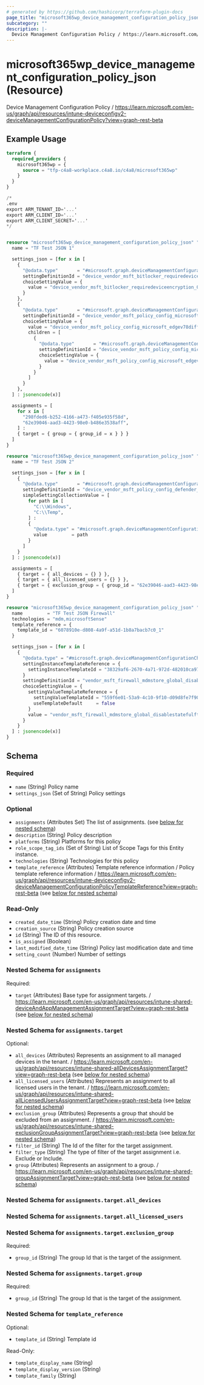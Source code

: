 ```yaml
---
# generated by https://github.com/hashicorp/terraform-plugin-docs
page_title: "microsoft365wp_device_management_configuration_policy_json Resource - microsoft365wp"
subcategory: ""
description: |-
  Device Management Configuration Policy / https://learn.microsoft.com/en-us/graph/api/resources/intune-deviceconfigv2-deviceManagementConfigurationPolicy?view=graph-rest-beta
---
```


# microsoft365wp_device_management_configuration_policy_json (Resource)

Device Management Configuration Policy / https://learn.microsoft.com/en-us/graph/api/resources/intune-deviceconfigv2-deviceManagementConfigurationPolicy?view=graph-rest-beta

## Example Usage

```terraform
terraform {
  required_providers {
    microsoft365wp = {
      source = "tfp-c4a8-workplace.c4a8.io/c4a8/microsoft365wp"
    }
  }
}

/*
.env
export ARM_TENANT_ID='...'
export ARM_CLIENT_ID='...'
export ARM_CLIENT_SECRET='...'
*/


resource "microsoft365wp_device_management_configuration_policy_json" "test1" {
  name = "TF Test JSON 1"

  settings_json = [for x in [
    {
      "@odata.type"       = "#microsoft.graph.deviceManagementConfigurationChoiceSettingInstance",
      settingDefinitionId = "device_vendor_msft_bitlocker_requiredeviceencryption",
      choiceSettingValue = {
        value = "device_vendor_msft_bitlocker_requiredeviceencryption_0",
      }
    },
    {
      "@odata.type"       = "#microsoft.graph.deviceManagementConfigurationChoiceSettingInstance"
      settingDefinitionId = "device_vendor_msft_policy_config_microsoft_edgev78diff~policy~microsoft_edge_adssettingforintrusiveadssites"
      choiceSettingValue = {
        value = "device_vendor_msft_policy_config_microsoft_edgev78diff~policy~microsoft_edge_adssettingforintrusiveadssites_1"
        children = [
          {
            "@odata.type"       = "#microsoft.graph.deviceManagementConfigurationChoiceSettingInstance"
            settingDefinitionId = "device_vendor_msft_policy_config_microsoft_edgev78diff~policy~microsoft_edge_adssettingforintrusiveadssites_adssettingforintrusiveadssites"
            choiceSettingValue = {
              value = "device_vendor_msft_policy_config_microsoft_edgev78diff~policy~microsoft_edge_adssettingforintrusiveadssites_adssettingforintrusiveadssites_2"
            }
          }
        ]
      }
    },
  ] : jsonencode(x)]

  assignments = [
    for x in [
      "298fded6-b252-4166-a473-f405e935f58d",
      "62e39046-aad3-4423-98e0-b486e3538aff",
    ] :
    { target = { group = { group_id = x } } }
  ]
}

resource "microsoft365wp_device_management_configuration_policy_json" "test2" {
  name = "TF Test JSON 2"

  settings_json = [for x in [
    {
      "@odata.type"       = "#microsoft.graph.deviceManagementConfigurationSimpleSettingCollectionInstance"
      settingDefinitionId = "device_vendor_msft_policy_config_defender_excludedpaths"
      simpleSettingCollectionValue = [
        for path in [
          "C:\\Windows",
          "C:\\Temp",
        ] :
        {
          "@odata.type" = "#microsoft.graph.deviceManagementConfigurationStringSettingValue"
          value         = path
        }
      ]
    }
  ] : jsonencode(x)]

  assignments = [
    { target = { all_devices = {} } },
    { target = { all_licensed_users = {} } },
    { target = { exclusion_group = { group_id = "62e39046-aad3-4423-98e0-b486e3538aff" } } },
  ]
}

resource "microsoft365wp_device_management_configuration_policy_json" "test_firewall" {
  name         = "TF Test JSON Firewall"
  technologies = "mdm,microsoftSense"
  template_reference = {
    template_id = "6078910e-d808-4a9f-a51d-1b8a7bacb7c0_1"
  }

  settings_json = [for x in [
    {
      "@odata.type" = "#microsoft.graph.deviceManagementConfigurationChoiceSettingInstance"
      settingInstanceTemplateReference = {
        settingInstanceTemplateId = "38329af6-2670-4a71-972d-482010ca97fc"
      }
      settingDefinitionId = "vendor_msft_firewall_mdmstore_global_disablestatefulftp"
      choiceSettingValue = {
        settingValueTemplateReference = {
          settingValueTemplateId = "559f6e01-53a9-4c10-9f10-d09d8fe7f903"
          useTemplateDefault     = false
        }
        value = "vendor_msft_firewall_mdmstore_global_disablestatefulftp_true"
      }
    }
  ] : jsonencode(x)]
}
```

<!-- schema generated by tfplugindocs -->
## Schema

### Required

- `name` (String) Policy name
- `settings_json` (Set of String) Policy settings

### Optional

- `assignments` (Attributes Set) The list of assignments. (see [below for nested schema](#nestedatt--assignments))
- `description` (String) Policy description
- `platforms` (String) Platforms for this policy
- `role_scope_tag_ids` (Set of String) List of Scope Tags for this Entity instance.
- `technologies` (String) Technologies for this policy
- `template_reference` (Attributes) Template reference information / Policy template reference information / https://learn.microsoft.com/en-us/graph/api/resources/intune-deviceconfigv2-deviceManagementConfigurationPolicyTemplateReference?view=graph-rest-beta (see [below for nested schema](#nestedatt--template_reference))

### Read-Only

- `created_date_time` (String) Policy creation date and time
- `creation_source` (String) Policy creation source
- `id` (String) The ID of this resource.
- `is_assigned` (Boolean)
- `last_modified_date_time` (String) Policy last modification date and time
- `setting_count` (Number) Number of settings

<a id="nestedatt--assignments"></a>
### Nested Schema for `assignments`

Required:

- `target` (Attributes) Base type for assignment targets. / https://learn.microsoft.com/en-us/graph/api/resources/intune-shared-deviceAndAppManagementAssignmentTarget?view=graph-rest-beta (see [below for nested schema](#nestedatt--assignments--target))

<a id="nestedatt--assignments--target"></a>
### Nested Schema for `assignments.target`

Optional:

- `all_devices` (Attributes) Represents an assignment to all managed devices in the tenant. / https://learn.microsoft.com/en-us/graph/api/resources/intune-shared-allDevicesAssignmentTarget?view=graph-rest-beta (see [below for nested schema](#nestedatt--assignments--target--all_devices))
- `all_licensed_users` (Attributes) Represents an assignment to all licensed users in the tenant. / https://learn.microsoft.com/en-us/graph/api/resources/intune-shared-allLicensedUsersAssignmentTarget?view=graph-rest-beta (see [below for nested schema](#nestedatt--assignments--target--all_licensed_users))
- `exclusion_group` (Attributes) Represents a group that should be excluded from an assignment. / https://learn.microsoft.com/en-us/graph/api/resources/intune-shared-exclusionGroupAssignmentTarget?view=graph-rest-beta (see [below for nested schema](#nestedatt--assignments--target--exclusion_group))
- `filter_id` (String) The Id of the filter for the target assignment.
- `filter_type` (String) The type of filter of the target assignment i.e. Exclude or Include.
- `group` (Attributes) Represents an assignment to a group. / https://learn.microsoft.com/en-us/graph/api/resources/intune-shared-groupAssignmentTarget?view=graph-rest-beta (see [below for nested schema](#nestedatt--assignments--target--group))

<a id="nestedatt--assignments--target--all_devices"></a>
### Nested Schema for `assignments.target.all_devices`


<a id="nestedatt--assignments--target--all_licensed_users"></a>
### Nested Schema for `assignments.target.all_licensed_users`


<a id="nestedatt--assignments--target--exclusion_group"></a>
### Nested Schema for `assignments.target.exclusion_group`

Required:

- `group_id` (String) The group Id that is the target of the assignment.


<a id="nestedatt--assignments--target--group"></a>
### Nested Schema for `assignments.target.group`

Required:

- `group_id` (String) The group Id that is the target of the assignment.




<a id="nestedatt--template_reference"></a>
### Nested Schema for `template_reference`

Optional:

- `template_id` (String) Template id

Read-Only:

- `template_display_name` (String)
- `template_display_version` (String)
- `template_family` (String)


